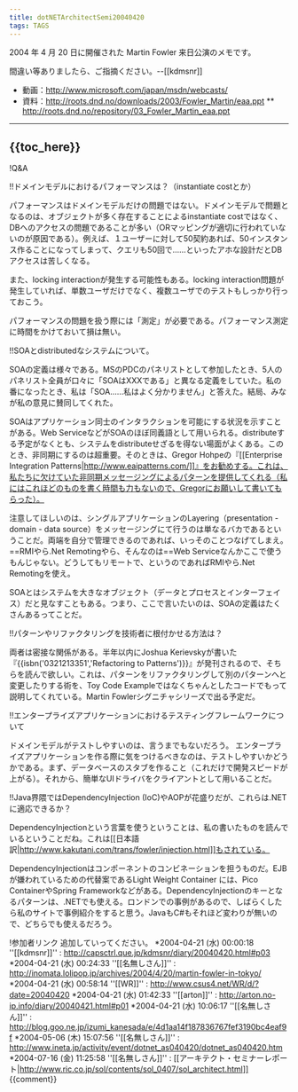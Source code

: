 ```yaml
---
title: dotNETArchitectSemi20040420
tags: TAGS
---
```


2004 年 4 月 20 日に開催された Martin Fowler 来日公演のメモです。

間違い等ありましたら、ご指摘ください。--[[kdmsnr]]

* 動画：http://www.microsoft.com/japan/msdn/webcasts/
* 資料：http://roots.dnd.no/downloads/2003/Fowler_Martin/eaa.ppt
** http://roots.dnd.no/repository/03_Fowler_Martin_eaa.ppt 
----
{{toc_here}}
----
!Q&A

!!ドメインモデルにおけるパフォーマンスは？（instantiate costとか）

パフォーマンスはドメインモデルだけの問題ではない。ドメインモデルで問題となるのは、オブジェクトが多く存在することによるinstantiate costではなく、DBへのアクセスの問題であることが多い（ORマッピングが適切に行われていないのが原因である）。例えば、１ユーザーに対して50契約あれば、50インスタンス作ることになってしまって、クエリも50回で……といったアホな設計だとDBアクセスは苦しくなる。

また、locking interactionが発生する可能性もある。locking interaction問題が発生していれば、単数ユーザだけでなく、複数ユーザでのテストもしっかり行っておこう。

パフォーマンスの問題を扱う際には「測定」が必要である。パフォーマンス測定に時間をかけておいて損は無い。

!!SOAとdistributedなシステムについて。

SOAの定義は様々である。MSのPDCのパネリストとして参加したとき、5人のパネリスト全員が口々に「SOAはXXXである」と異なる定義をしていた。私の番になったとき、私は「SOA……私はよく分かりません」と答えた。結局、みなが私の意見に賛同してくれた。

SOAはアプリケーション同士のインタラクションを可能にする状況を示すことがある。Web ServiceなどがSOAのほぼ同義語として用いられる。distributeする予定がなくとも、システムをdistributeせざるを得ない場面がよくある。このとき、非同期にするのは超重要。そのときは、Gregor Hohpeの『[[Enterprise Integration Patterns|http://www.eaipatterns.com/]]』をお勧めする。これは、私たちに欠けていた非同期メッセージングによるパターンを提供してくれる（私にはこれほどのものを書く時間も力もないので、Gregorにお願いして書いてもらった）。

注意してほしいのは、シングルアプリケーションのLayering（presentation - domain - data source）をメッセージングにて行うのは単なるバカであるということだ。両端を自分で管理できるのであれば、いっそのことつなげてしまえ。==RMIやら.Net Remotingやら、そんなのは==Web Serviceなんかここで使うもんじゃない。どうしてもリモートで、というのであればRMIやら.Net Remotingを使え。

SOAとはシステムを大きなオブジェクト（データとプロセスとインターフェイス）だと見なすこともある。つまり、ここで言いたいのは、SOAの定義はたくさんあるってことだ。

!!パターンやリファクタリングを技術者に根付かせる方法は？

両者は密接な関係がある。半年以内にJoshua Kerievskyが書いた『{{isbn('0321213351','Refactoring to Patterns')}}』が発刊されるので、そちらを読んで欲しい。これは、パターンをリファクタリングして別のパターンへと変更したりする術を、Toy Code Exampleではなくちゃんとしたコードでもって説明してくれている。Martin Fowlerシグニチャシリーズで出る予定だ。

!!エンタープライズアプリケーションにおけるテスティングフレームワークについて

ドメインモデルがテストしやすいのは、言うまでもないだろう。
エンタープライズアプリケーションを作る際に気をつけるべきなのは、テストしやすいかどうかである。まず、データベースのスタブを作ること（これだけで開発スピードが上がる）。それから、簡単なUIドライバをクライアントとして用いることだ。

!!Java界隈ではDependencyInjection (IoC)やAOPが花盛りだが、これらは.NETに適応できるか？

DependencyInjectionという言葉を使うということは、私の書いたものを読んでいるということだね。これは[[日本語訳|http://www.kakutani.com/trans/fowler/injection.html]]もされている。

DependencyInjectionはコンポーネントのコンビネーションを担うものだ。EJBが嫌われているための代替案であるLight Weight Container には、Pico ContainerやSpring Frameworkなどがある。DependencyInjectionのキーとなるパターンは、.NETでも使える。ロンドンでの事例があるので、しばらくしたら私のサイトで事例紹介をすると思う。JavaもC#もそれほど変わりが無いので、どちらでも使えるだろう。

!参加者リンク
追加していってください。
*2004-04-21 (水) 00:00:18 ''[[kdmsnr]]'' : http://capsctrl.que.jp/kdmsnr/diary/20040420.html#p03
*2004-04-21 (水) 00:24:33 ''[[名無しさん]]'' : http://inomata.lolipop.jp/archives/2004/4/20/martin-fowler-in-tokyo/
*2004-04-21 (水) 00:58:14 ''[[WR]]'' : http://www.csus4.net/WR/d/?date=20040420
*2004-04-21 (水) 01:42:33 ''[[arton]]'' : http://arton.no-ip.info/diary/20040421.html#p01
*2004-04-21 (水) 10:06:17 ''[[名無しさん]]'' : http://blog.goo.ne.jp/izumi_kanesada/e/4d1aa14f187836767fef3190bc4eaf9f
*2004-05-06 (木) 15:07:56 ''[[名無しさん]]'' : http://www.ineta.jp/activity/event/dotnet_as040420/dotnet_as040420.htm
*2004-07-16 (金) 11:25:58 ''[[名無しさん]]'' : [[アーキテクト・セミナーレポート|http://www.ric.co.jp/sol/contents/sol_0407/sol_architect.html]]
{{comment}}

